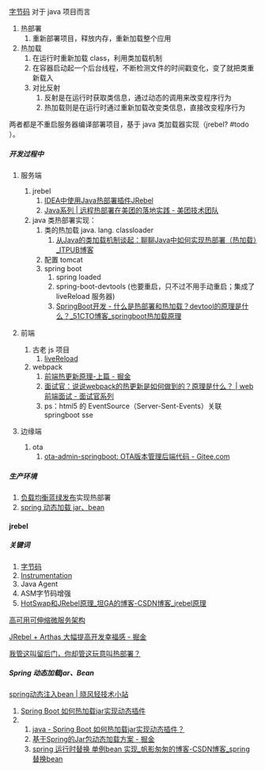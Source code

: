 [字节码](字节码.md)
对于 java 项目而言
1. 热部署 
	1. 重新部署项目，释放内存，重新加载整个应用
2. 热加载
	1. 在运行时重新加载 class，利用类加载机制
	2. 在容器启动起一个后台线程，不断检测文件的时间戳变化，变了就把类重新载入
	3. 对比反射
		1. 反射是在运行时获取类信息，通过动态的调用来改变程序行为
		2. 热加载则是在运行时通过重新加载改变类信息，直接改变程序行为

两者都是不重启服务器编译部署项目，基于 java 类加载器实现（jrebel? #todo ）。

##### 开发过程中
1. 服务端
	1. jrebel
		1. [IDEA中使用Java热部署插件JRebel](https://mp.weixin.qq.com/s?__biz=MzIzMzgxOTQ5NA==&mid=2247498384&idx=1&sn=33fda3f9135fb8fea29e64f1f9fd82ef)
		2. [Java系列 | 远程热部署在美团的落地实践 - 美团技术团队](https://tech.meituan.com/2022/03/17/java-hotswap-sonic.html)
	2. java 类热部署实现：
		1. 类的热加载 java. lang. classloader
			1. [从Java的类加载机制谈起：聊聊Java中如何实现热部署（热加载）_ITPUB博客](http://blog.itpub.net/69906029/viewspace-2846584/)
		2. 配置 tomcat
		3. spring boot 
			1. spring loaded
			2. spring-boot-devtools (也要重启，只不过不用手动重启；集成了 liveReload 服务器) 
			3. [SpringBoot开发 - 什么是热部署和热加载？devtool的原理是什么？_51CTO博客_springboot热加载原理](https://blog.51cto.com/u_15166774/5458816)

2. 前端
	1. 古老 js 项目
		1. [liveReload](https://blog.csdn.net/IndexMan/article/details/111150775)
	2. webpack
		1. [前端热更新原理-上篇 - 掘金](https://juejin.cn/post/6985081488920281119)
		2. [面试官：说说webpack的热更新是如何做到的？原理是什么？ | web前端面试 - 面试官系列](https://vue3js.cn/interview/webpack/HMR.html#%E4%BA%8C%E3%80%81%E5%AE%9E%E7%8E%B0%E5%8E%9F%E7%90%86)
		3. ps：html5 的 EventSource（Server-Sent-Events）关联 springboot sse
3. 边缘端
	1. ota
		1. [ota-admin-springboot: OTA版本管理后端代码 - Gitee.com](https://gitee.com/q1763868326/ota-admin-springboot/tree/develop)

##### 生产环境
1. [负载均衡蓝绿发布](负载均衡.md#负载均衡作用)实现热部署
2. [spring 动态加载 jar、bean](热部署与热加载.md#Spring%20动态加载jar、Bean)

#### jrebel
##### 关键词
1.  [字节码](字节码.md)
2. [Instrumentation](https://mp.weixin.qq.com/s?__biz=MzIzMzgxOTQ5NA==&mid=2247487814&idx=1&sn=f702e7324cf02fc5b52619ac08166c11)
3. Java Agent
4. ASM字节码增强
5. [HotSwap和JRebel原理_坦GA的博客-CSDN博客_jrebel原理](https://blog.csdn.net/tanga842428/article/details/79711829)

[高可用可伸缩微服务架构](高可用可伸缩微服务架构.md) 

[JRebel + Arthas 大幅提高开发幸福感 - 掘金](https://juejin.cn/post/6996976545784922119)


[我管这叫留后门，你却管这玩意叫热部署？](https://mp.weixin.qq.com/s/nrYMWkbSU1IHWHaZdw3BKg)

##### Spring 动态加载jar、Bean

[spring动态注入bean | 晓风轻技术小站](https://xwjie.github.io/spring/spring-inject-bean.html)

1. [Spring Boot 如何热加载jar实现动态插件](https://mp.weixin.qq.com/s/Fg-jsoFon5LwsPAaBbeiew)
2. 
	1. [java - Spring Boot 如何热加载jar实现动态插件？](https://segmentfault.com/a/1190000040825230)
	2. [基于Spring的Jar包动态加载方案 - 掘金](https://juejin.cn/post/6844903876039016455)
	3. [spring 运行时替换 单例bean 实现_帆影匆匆的博客-CSDN博客_spring 替换bean](https://blog.csdn.net/weixin_39660224/article/details/125222124)